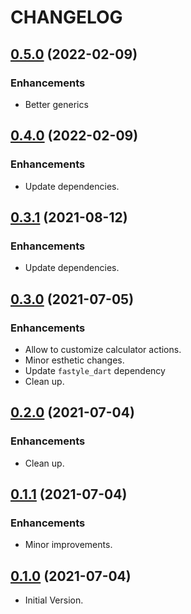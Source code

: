 # CHANGELOG

## [0.5.0](https://github.com/tyrcord/fastyle_calculator/releases/tag/0.5.0) (2022-02-09)

### Enhancements

- Better generics

## [0.4.0](https://github.com/tyrcord/fastyle_calculator/releases/tag/0.4.0) (2022-02-09)

### Enhancements

- Update dependencies.

## [0.3.1](https://github.com/tyrcord/fastyle_calculator/releases/tag/0.3.1) (2021-08-12)

### Enhancements

- Update dependencies.

## [0.3.0](https://github.com/tyrcord/fastyle_calculator/releases/tag/0.3.0) (2021-07-05)

### Enhancements

- Allow to customize calculator actions.
- Minor esthetic changes.
- Update `fastyle_dart` dependency
- Clean up.

## [0.2.0](https://github.com/tyrcord/fastyle_calculator/releases/tag/0.2.0) (2021-07-04)

### Enhancements

- Clean up.

## [0.1.1](https://github.com/tyrcord/fastyle_calculator/releases/tag/0.1.1) (2021-07-04)

### Enhancements

- Minor improvements.

## [0.1.0](https://github.com/tyrcord/fastyle_calculator/releases/tag/0.1.0) (2021-07-04)

- Initial Version.
